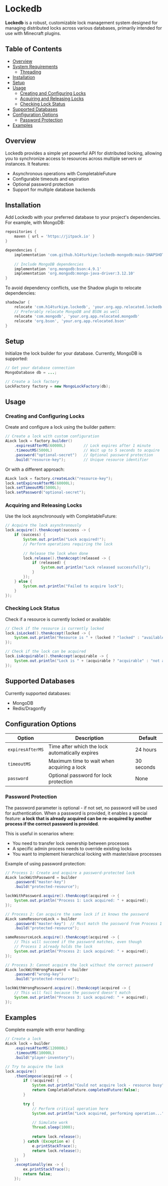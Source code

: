 # Lockedb

**Lockedb** is a robust, customizable lock management system designed for managing distributed locks across various databases, primarily intended for use with Minecraft plugins.

## Table of Contents

- [Overview](#overview)
- [System Requirements](#system-requirements)
  - [Threading](#threading)
- [Installation](#installation)
- [Setup](#setup)
- [Usage](#usage)
  - [Creating and Configuring Locks](#creating-and-configuring-locks)
  - [Acquiring and Releasing Locks](#acquiring-and-releasing-locks)
  - [Checking Lock Status](#checking-lock-status)
- [Supported Databases](#supported-databases)
- [Configuration Options](#configuration-options)
  - [Password Protection](#password-protection)
- [Examples](#examples)

## Overview

Lockedb provides a simple yet powerful API for distributed locking, allowing you to synchronize access to resources across multiple servers or instances. It features:

- Asynchronous operations with CompletableFuture
- Configurable timeouts and expiration
- Optional password protection
- Support for multiple database backends

## Installation

Add Lockedb with your preferred database to your project's dependencies. For example, with MongoDB:

```gradle
repositories {
    maven { url = 'https://jitpack.io' }
}

dependencies {
    implementation 'com.github.h14turkiye:lockedb-mongodb:main-SNAPSHOT'
    
    // Include MongoDB dependencies
    implementation 'org.mongodb:bson:4.9.1'
    implementation 'org.mongodb:mongo-java-driver:3.12.10'
}
```

To avoid dependency conflicts, use the Shadow plugin to relocate dependencies:

```gradle
shadowJar {
    relocate 'com.h14turkiye.lockedb', 'your.org.app.relocated.lockedb'
    // Preferably relocate MongoDB and BSON as well
    relocate 'com.mongodb', 'your.org.app.relocated.mongodb'
    relocate 'org.bson', 'your.org.app.relocated.bson'
}
```

## Setup

Initialize the lock builder for your database. Currently, MongoDB is supported:

```java
// Get your database connection
MongoDatabase db = ...;

// Create a lock factory
LockFactory factory = new MongoLockFactory(db);
```

## Usage

### Creating and Configuring Locks

Create and configure a lock using the builder pattern:

```java
// Create a lock with custom configuration
ALock lock = factory.builder()
    .expiresAfterMS(60000L)        // Lock expires after 1 minute
    .timeoutMS(5000L)              // Wait up to 5 seconds to acquire
    .password("optional-secret")   // Optional password protection
    .build("resource-key");        // Unique resource identifier
```

Or with a different approach:

```java
ALock lock = factory.createLock("resource-key");
lock.setExpiresAfterMS(60000L);
lock.setTimeoutMS(5000L);
lock.setPassword("optional-secret");
```

### Acquiring and Releasing Locks

Use the lock asynchronously with CompletableFuture:

```java
// Acquire the lock asynchronously
lock.acquire().thenAccept(success -> {
    if (success) {
        System.out.println("Lock acquired!");
        // Perform operations requiring the lock
        
        // Release the lock when done
        lock.release().thenAccept(released -> {
            if (released) {
                System.out.println("Lock released successfully");
            }
        });
    } else {
        System.out.println("Failed to acquire lock");
    }
});
```

### Checking Lock Status

Check if a resource is currently locked or available:

```java
// Check if the resource is currently locked
lock.isLocked().thenAccept(locked -> {
    System.out.println("Resource is " + (locked ? "locked" : "available"));
});

// Check if the lock can be acquired
lock.isAcquirable().thenAccept(acquirable -> {
    System.out.println("Lock is " + (acquirable ? "acquirable" : "not acquirable"));
});
```

## Supported Databases

Currently supported databases:

- MongoDB
- Redis/Dragonfly

## Configuration Options

| Option | Description | Default |
|--------|-------------|---------|
| `expiresAfterMS` | Time after which the lock automatically expires | 24 hours |
| `timeoutMS` | Maximum time to wait when acquiring a lock | 30 seconds |
| `password` | Optional password for lock protection | None |

### Password Protection

The password parameter is optional - if not set, no password will be used for authentication. When a password is provided, it enables a special feature: **a lock that is already acquired can be re-acquired by another process if the correct password is provided**.

This is useful in scenarios where:

- You need to transfer lock ownership between processes
- A specific admin process needs to override existing locks
- You want to implement hierarchical locking with master/slave processes

Example of using password protection:

```java
// Process 1: Create and acquire a password-protected lock
ALock lockWithPassword = builder
    .password("master-key")
    .build("protected-resource");

lockWithPassword.acquire().thenAccept(acquired -> {
    System.out.println("Process 1: Lock acquired: " + acquired);
});

// Process 2: Can acquire the same lock if it knows the password
ALock sameResourceLock = builder
    .password("master-key")  // Must match the password from Process 1
    .build("protected-resource");

sameResourceLock.acquire().thenAccept(acquired -> {
    // This will succeed if the password matches, even though
    // Process 1 already holds the lock
    System.out.println("Process 2: Lock acquired: " + acquired);
});

// Process 3: Cannot acquire the lock without the correct password
ALock lockWithWrongPassword = builder
    .password("wrong-key")
    .build("protected-resource");

lockWithWrongPassword.acquire().thenAccept(acquired -> {
    // This will fail because the password doesn't match
    System.out.println("Process 3: Lock acquired: " + acquired);
});
```

## Examples

Complete example with error handling:

```java
// Create a lock
ALock lock = builder
    .expiresAfterMS(120000L)
    .timeoutMS(10000L)
    .build("player-inventory");

// Try to acquire the lock
lock.acquire()
    .thenCompose(acquired -> {
        if (!acquired) {
            System.out.println("Could not acquire lock - resource busy");
            return CompletableFuture.completedFuture(false);
        }
        
        try {
            // Perform critical operation here
            System.out.println("Lock acquired, performing operation...");
            
            // Simulate work
            Thread.sleep(1000);
            
            return lock.release();
        } catch (Exception e) {
            e.printStackTrace();
            return lock.release();
        }
    })
    .exceptionally(ex -> {
        ex.printStackTrace();
        return false;
    });
```
